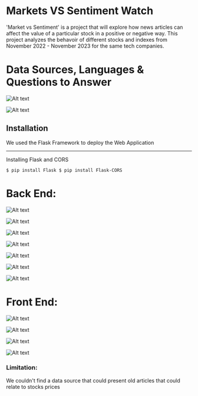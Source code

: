 

# Markets VS Sentiment Watch


'Market vs Sentiment' is a project that will explore how news articles can affect the value of a particular stock in a positive or negative way. This project analyzes the behavoir of different stocks and indexes from November 2022 - November 2023
for the same tech companies.  


# Data Sources, Languages & Questions to Answer

![Alt text](image.png)

![Alt text](image-1.png)





## Installation
We used the Flask Framework to deploy the Web Application
***
Installing Flask and CORS

``
$ pip install Flask
$ pip install Flask-CORS
``


# Back End:

![Alt text](image-17.png)

![Alt text](image-5.png)

![Alt text](image-8.png)

![Alt text](image-9.png)

![Alt text](image-12.png)

![Alt text](image-13.png)

![Alt text](image-15.png)


# Front End:

![Alt text](image-10.png)

![Alt text](image-11.png)

![Alt text](image-14.png)

![Alt text](image-16.png)


### Limitation: 
We couldn't find a data source that could present old articles that could relate to stocks prices

